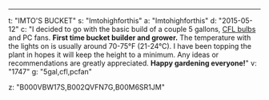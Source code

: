 ---
t: "IMTO'S BUCKET"
s: "Imtohighforthis"
a: "Imtohighforthis"
d: "2015-05-12"
c: "I decided to go with the basic build of a couple 5 gallons, <a href='https://amzn.to/3jMfTYw'>CFL bulbs</a> and PC fans. <strong>First time bucket builder and grower.</strong> The temperature with the lights on is usually around 70-75°F (21-24°C). I have been topping the plant in hopes it will keep the height to a minimum. Any ideas or recommendations are greatly appreciated. <strong>Happy gardening everyone!</strong>"
v: "1747"
g: "5gal,cfl,pcfan"

z: "B000VBW17S,B002QVFN7G,B00M6SR1JM"
